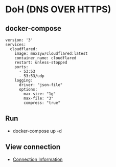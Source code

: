 # DoH (DNS OVER HTTPS)

## docker-compose
```
version: '3'
services:
  cloudflared:
    image: mnxzyw/cloudflared:latest
    container_name: cloudflared
    restart: unless-stopped
    ports:
      - 53:53
      - 53:53/udp
    logging:
      driver: "json-file"
      options:
        max-size: "1g"
        max-file: "3"
        compress: "true"
```

## Run
- docker-compose up -d  

## View connection
- [Connection Information](https://1.1.1.1/help)
